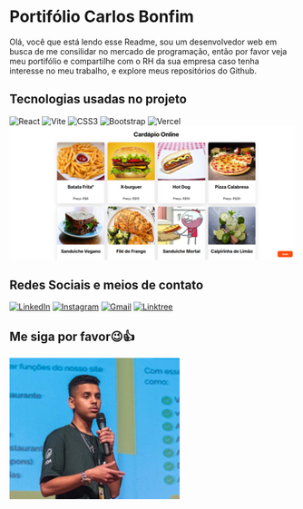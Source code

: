 # Portifólio Carlos Bonfim

Olá, você que está lendo esse Readme, sou um desenvolvedor web em busca de me consilidar no mercado de programação, então por favor veja meu portifólio e compartilhe com o RH da sua empresa caso tenha interesse no meu trabalho, e explore meus repositórios do Github.

## Tecnologias usadas no projeto

![React](https://img.shields.io/badge/react-%2320232a.svg?style=for-the-badge&logo=react&logoColor=%2361DAFB)
![Vite](https://img.shields.io/badge/vite-%23646CFF.svg?style=for-the-badge&logo=vite&logoColor=white)
![CSS3](https://img.shields.io/badge/css3-%231572B6.svg?style=for-the-badge&logo=css3&logoColor=white)
![Bootstrap](https://img.shields.io/badge/bootstrap-%238511FA.svg?style=for-the-badge&logo=bootstrap&logoColor=white)
![Vercel](https://img.shields.io/badge/vercel-%23000000.svg?style=for-the-badge&logo=vercel&logoColor=white)
![alt text](image.png)
## Redes Sociais e meios de contato

<a href="https://www.linkedin.com/in/carlosbonfim26/" target="_blank">![LinkedIn](https://img.shields.io/badge/linkedin-%230077B5.svg?style=for-the-badge&logo=linkedin&logoColor=white)</a>
<a href="https://www.instagram.com/carlosbonfim_dw/" target="_blank">![Instagram](https://img.shields.io/badge/Instagram-%23E4405F.svg?style=for-the-badge&logo=Instagram&logoColor=white)</a>
<a href="mailto:Carlosbonfim722@gmail.com" target="_blank">![Gmail](https://img.shields.io/badge/Gmail-D14836?style=for-the-badge&logo=gmail&logoColor=white)</a>
<a href="https://linktr.ee/carlosbonfim26" target="_blank">![Linktree](https://img.shields.io/badge/linktree-1de9b6?style=for-the-badge&logo=linktree&logoColor=white)</a>

## Me siga por favor😉👍

<img src="src/img/PerfilCarlosBonfim.png" width="300" alt="Carlos Bonfim"/>
